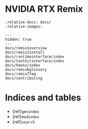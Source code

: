 # NVIDIA RTX Remix

```{include} ./docs/remix1overview.md
:relative-docs: docs/
:relative-images:
```

```{toctree}
---
hidden: true
---
docs/remix1overview
docs/remix2install
docs/runtimeinterface/index
docs/toolkitinterface/index
docs/howto/index
docs/remix6glossary
docs/remix7faq
docs/contributing
```

# Indices and tables

* {ref}`genindex`
* {ref}`modindex`
* {ref}`search`
